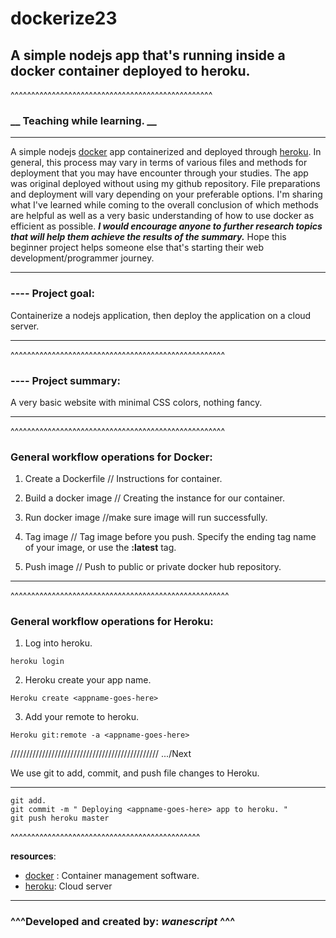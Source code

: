 # dockerize23


## __A simple nodejs app that's running inside a docker container deployed to heroku.__

^^^^^^^^^^^^^^^^^^^^^^^^^^^^^^^^^^^^^^^^^^^^^^^^^
### **__ Teaching while learning. __**
 
----

 A simple nodejs [docker](https://hub.docker.com/) app containerized and deployed through [heroku](https://devcenter.heroku.com/articles/getting-started-with-nodejs#set-up). In general, this process may vary in terms of various files and methods for deployment that you may have encounter through your studies. The app was original deployed without using my github repository. File preparations and deployment will vary depending on your preferable options. I'm sharing what I've learned while coming to the overall conclusion of which methods are helpful as well as a very basic understanding of how to use docker as efficient as possible. ***I would encourage anyone to further research topics that will help them achieve the results of the summary.*** Hope this beginner project helps someone else that's starting their web development/programmer journey.

 ---

 ### **---- Project goal:** 
 Containerize a nodejs application, then deploy the application on a cloud server.

 ---

^^^^^^^^^^^^^^^^^^^^^^^^^^^^^^^^^^^^^^^^^^^^^^^^^^^^

 ### **---- Project summary:** 
 A very basic website with minimal CSS colors, nothing fancy.

 ---

^^^^^^^^^^^^^^^^^^^^^^^^^^^^^^^^^^^^^^^^^^^^^^^^^^^^
 ### **General workflow operations for Docker:**
1) Create a Dockerfile  // Instructions for container.

2) Build a docker image // Creating the instance for our container.

3) Run docker image  //make sure image will run successfully.

4) Tag image // Tag image before you push. Specify the ending tag name of your image, or use the **:latest** tag.

5) Push image // Push to public or private docker hub repository.

 ___
^^^^^^^^^^^^^^^^^^^^^^^^^^^^^^^^^^^^^^^^^^^^^^^^^^^^^
 ### **General workflow operations for Heroku:**
1) Log into heroku.

```
heroku login

```

2) Heroku create your app name.

```
Heroku create <appname-goes-here>

```


3) Add your remote to heroku.

```
Heroku git:remote -a <appname-goes-here>

```

///////////////////////////////////////////////
.../Next 

We use git to add, commit, and push file changes to Heroku.
 ___

```
git add.
git commit -m " Deploying <appname-goes-here> app to heroku. "
git push heroku master
```


^^^^^^^^^^^^^^^^^^^^^^^^^^^^^^^^^^^^^^^^^^^^^^

**resources**:

- [docker](https://hub.docker.com/) : Container management software.
- [heroku](https://devcenter.heroku.com/articles/getting-started-with-nodejs#set-up): Cloud server

---

 ### ^^^Developed and created by: ___wanescript___ ^^^